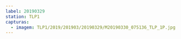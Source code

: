```yaml
---
label: 20190329
station: TLP1
capturas:
  - imagem: TLP1/2019/201903/20190329/M20190330_075136_TLP_1P.jpg
---
```

